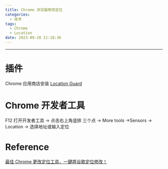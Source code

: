 ```yaml
---
title: Chrome 浏览器修改定位
categories:
  - 技术
tags:
  - Chrome
  - Location
date: 2023-09-28 11:18:36
---
```


---

# 插件

Chrome 应用商店安装 [Location Guard](https://chrome.google.com/webstore/detail/location-guard/cfohepagpmnodfdmjliccbbigdkfcgia?hl=zh-CN)

# Chrome 开发者工具

F12 打开开发者工具 -> 点击右上角竖排 三个点 -> More tools ->Sensors -> Location -> 选择地址或输入定位

<!-- more -->

# Reference

[最佳 Chrome 更改定位工具，一鍵將谷歌定位修改！](https://tw.imyfone.com/change-location/chrome-location-spoofer/#3.3)
